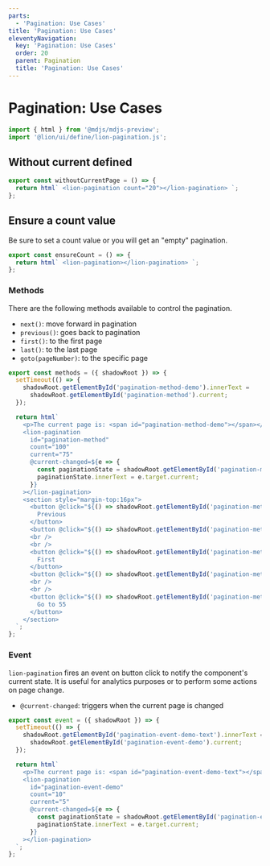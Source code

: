 ```yaml
---
parts:
  - 'Pagination: Use Cases'
title: 'Pagination: Use Cases'
eleventyNavigation:
  key: 'Pagination: Use Cases'
  order: 20
  parent: Pagination
  title: 'Pagination: Use Cases'
---
```


# Pagination: Use Cases

```js script
import { html } from '@mdjs/mdjs-preview';
import '@lion/ui/define/lion-pagination.js';
```

## Without current defined

```js preview-story
export const withoutCurrentPage = () => {
  return html` <lion-pagination count="20"></lion-pagination> `;
};
```

## Ensure a count value

Be sure to set a count value or you will get an "empty" pagination.

```js preview-story
export const ensureCount = () => {
  return html` <lion-pagination></lion-pagination> `;
};
```

### Methods

There are the following methods available to control the pagination.

- `next()`: move forward in pagination
- `previous()`: goes back to pagination
- `first()`: to the first page
- `last()`: to the last page
- `goto(pageNumber)`: to the specific page

```js preview-story
export const methods = ({ shadowRoot }) => {
  setTimeout(() => {
    shadowRoot.getElementById('pagination-method-demo').innerText =
      shadowRoot.getElementById('pagination-method').current;
  });

  return html`
    <p>The current page is: <span id="pagination-method-demo"></span></p>
    <lion-pagination
      id="pagination-method"
      count="100"
      current="75"
      @current-changed=${e => {
        const paginationState = shadowRoot.getElementById('pagination-method-demo');
        paginationState.innerText = e.target.current;
      }}
    ></lion-pagination>
    <section style="margin-top:16px">
      <button @click="${() => shadowRoot.getElementById('pagination-method').previous()}">
        Previous
      </button>
      <button @click="${() => shadowRoot.getElementById('pagination-method').next()}">Next</button>
      <br />
      <br />
      <button @click="${() => shadowRoot.getElementById('pagination-method').first()}">
        First
      </button>
      <button @click="${() => shadowRoot.getElementById('pagination-method').last()}">Last</button>
      <br />
      <br />
      <button @click="${() => shadowRoot.getElementById('pagination-method').goto(55)}">
        Go to 55
      </button>
    </section>
  `;
};
```

### Event

`lion-pagination` fires an event on button click to notify the component's current state. It is useful for analytics purposes or to perform some actions on page change.

- `@current-changed`: triggers when the current page is changed

```js preview-story
export const event = ({ shadowRoot }) => {
  setTimeout(() => {
    shadowRoot.getElementById('pagination-event-demo-text').innerText =
      shadowRoot.getElementById('pagination-event-demo').current;
  });

  return html`
    <p>The current page is: <span id="pagination-event-demo-text"></span></p>
    <lion-pagination
      id="pagination-event-demo"
      count="10"
      current="5"
      @current-changed=${e => {
        const paginationState = shadowRoot.getElementById('pagination-event-demo-text');
        paginationState.innerText = e.target.current;
      }}
    ></lion-pagination>
  `;
};
```
